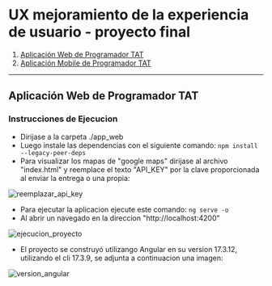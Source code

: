 # UX mejoramiento de la experiencia de usuario - proyecto final

1. [Aplicación Web de Programador TAT](#aplicación-web-de-programador-tat)
2. [Aplicación Mobile de Programador TAT](#aplicación-mobile-de-programador-tat)

---

## Aplicación Web de Programador TAT

### Instrucciones de Ejecucion
- Dirijase a la carpeta ./app_web
- Luego instale las dependencias con el siguiente comando: ```npm install --legacy-peer-deps```
- Para visualizar los mapas de "google maps" dirijase al archivo "index.html" y reemplace el texto "API_KEY" por la clave proporcionada al enviar la entrega o una propia:

![reemplazar_api_key](https://github.com/user-attachments/assets/5c337755-1daf-40e2-b22a-f824d47f3c99)

- Para ejecutar la aplicacion ejecute este comando:  ```ng serve -o```
- Al abrir un navegado en la direccion "http://localhost:4200"

![ejecucion_proyecto](https://github.com/user-attachments/assets/88c7e04e-94c0-48d3-ae84-89e7d4bdf9d5)
- El proyecto se construyó utilizango Angular en su version 17.3.12, utilizando el cli 17.3.9, se adjunta a continuacion una imagen:

![version_angular](https://github.com/user-attachments/assets/ca69daf0-d62a-41b6-b9cd-73dc993bfdb2)
